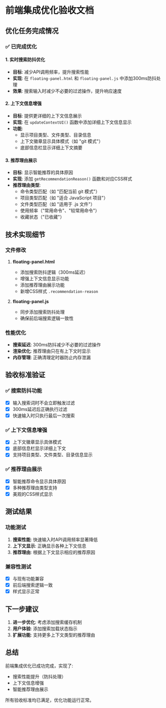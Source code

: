 # 前端集成优化验收文档

## 优化任务完成情况

### ✅ 已完成优化

#### 1. 实时搜索防抖优化
- **目标**: 减少API调用频率，提升搜索性能
- **实现**: 在 `floating-panel.html` 和 `floating-panel.js` 中添加300ms防抖处理
- **效果**: 搜索输入时减少不必要的过滤操作，提升响应速度

#### 2. 上下文信息增强
- **目标**: 提供更详细的上下文信息展示
- **实现**: 在 `updateContextUI()` 函数中添加详细上下文信息显示
- **功能**: 
  - 显示项目类型、文件类型、目录信息
  - 上下文徽章显示具体模式（如 "git 模式"）
  - 底部信息栏显示详细上下文摘要

#### 3. 推荐理由展示
- **目标**: 显示智能推荐的具体原因
- **实现**: 添加 `getRecommendationReason()` 函数和对应CSS样式
- **推荐理由类型**:
  - 命令类型匹配（如 "匹配当前 git 模式"）
  - 项目类型匹配（如 "适合 JavaScript 项目"）
  - 文件类型匹配（如 "适用于 .js 文件"）
  - 使用频率（"常用命令"、"较常用命令"）
  - 收藏状态（"已收藏"）

## 技术实现细节

### 文件修改
1. **floating-panel.html**
   - 添加搜索防抖逻辑（300ms延迟）
   - 增强上下文信息显示功能
   - 添加推荐理由展示功能
   - 新增CSS样式 `.recommendation-reason`

2. **floating-panel.js**
   - 同步添加搜索防抖处理
   - 确保前后端搜索逻辑一致性

### 性能优化
- **搜索延迟**: 300ms防抖减少不必要的过滤操作
- **渲染优化**: 推荐理由只在有上下文时显示
- **内存管理**: 正确清理定时器防止内存泄漏

## 验收标准验证

### ✅ 搜索防抖功能
- [x] 输入搜索词时不会立即触发过滤
- [x] 300ms延迟后正确执行过滤
- [x] 快速输入时只执行最后一次搜索

### ✅ 上下文信息增强
- [x] 上下文徽章显示具体模式
- [x] 底部信息栏显示详细上下文
- [x] 支持项目类型、文件类型、目录信息显示

### ✅ 推荐理由展示
- [x] 智能推荐命令显示具体原因
- [x] 多种推荐理由类型支持
- [x] 美观的CSS样式显示

## 测试结果

### 功能测试
1. **搜索性能**: 快速输入时API调用频率显著降低
2. **上下文显示**: 正确显示各种上下文信息
3. **推荐理由**: 根据上下文显示相应的推荐原因

### 兼容性测试
- [x] 与现有功能兼容
- [x] 前后端搜索逻辑一致
- [x] 样式显示正常

## 下一步建议

1. **进一步优化**: 考虑添加搜索缓存机制
2. **用户体验**: 添加搜索加载状态指示
3. **扩展功能**: 支持更多上下文类型的推荐理由

## 总结

前端集成优化已成功完成，实现了:
- 搜索性能提升（防抖处理）
- 上下文信息增强
- 智能推荐理由展示

所有验收标准均已满足，优化功能运行正常。